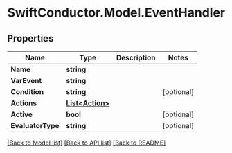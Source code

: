 # SwiftConductor.Model.EventHandler

## Properties

Name | Type | Description | Notes
------------ | ------------- | ------------- | -------------
**Name** | **string** |  | 
**VarEvent** | **string** |  | 
**Condition** | **string** |  | [optional] 
**Actions** | [**List&lt;Action&gt;**](Action.md) |  | 
**Active** | **bool** |  | [optional] 
**EvaluatorType** | **string** |  | [optional] 

[[Back to Model list]](../README.md#documentation-for-models) [[Back to API list]](../README.md#documentation-for-api-endpoints) [[Back to README]](../README.md)

